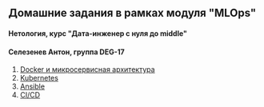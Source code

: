 ## Домашние задания в рамках модуля "MLOps"
#### Нетология, курс "Дата-инженер с нуля до middle"
#### Селезенев Антон, группа DEG-17

1. [Docker и микросервисная архитектура](https://github.com/savior101/netology_mlops/tree/main/02_docker)
2. [Kubernetes](https://github.com/savior101/netology_mlops/blob/main/03_k8s)
3. [Ansible](https://github.com/savior101/netology_mlops/tree/main/04_ansible)
4. [CI/CD](https://github.com/savior101/netology_mlops/tree/main/05_gitlab)
